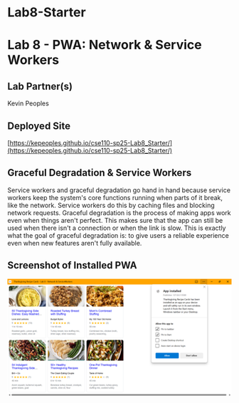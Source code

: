 # Lab8-Starter
# Lab 8 - PWA: Network & Service Workers

## Lab Partner(s)
Kevin Peoples

## Deployed Site
[https://kepeoples.github.io/cse110-sp25-Lab8_Starter/](https://kepeoples.github.io/cse110-sp25-Lab8_Starter/)

## Graceful Degradation & Service Workers

Service workers and graceful degradation go hand in hand because service workers keep the system's core functions running when parts of it break, like the network.  Service workers do this by caching files and blocking network requests. Graceful degradation is the process of making apps work even when things aren't perfect.  This makes sure that the app can still be used when there isn't a connection or when the link is slow. This is exactly what the goal of graceful degradation is: to give users a reliable experience even when new features aren't fully available.

## Screenshot of Installed PWA

![Installed PWA Screenshot](pwa.png)

